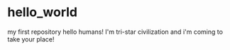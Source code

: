 # hello_world
my first repository
hello humans! I'm tri-star civilization and i'm coming to take your place!

